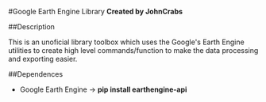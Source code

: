 #Google Earth Engine Library
**Created by JohnCrabs**

##Description

This is an unoficial library toolbox which uses the Google's Earth Engine 
utilities to create high level commands/function to make the data processing
and exporting easier.

##Dependences
* Google Earth Engine &#8594; **pip install earthengine-api**